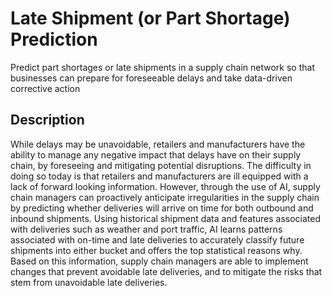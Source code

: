# Late Shipment (or Part Shortage) Prediction
Predict part shortages or late shipments in a supply chain network so that businesses can prepare for foreseeable delays and take data-driven corrective action

## Description
While delays may be unavoidable, retailers and manufacturers have the ability to manage any negative impact that delays have on their supply chain, by foreseeing and mitigating potential disruptions. The difficulty in doing so today is that retailers and manufacturers are ill equipped with a lack of forward looking information. However, through the use of AI, supply chain managers can proactively anticipate irregularities in the supply chain by predicting whether deliveries will arrive on time for both outbound and inbound shipments. Using historical shipment data and features associated with deliveries such as weather and port traffic, AI learns patterns associated with on-time and late deliveries to accurately classify future shipments into either bucket and offers the top statistical reasons why. Based on this information, supply chain managers are able to implement changes that prevent avoidable late deliveries, and to mitigate the risks that stem from unavoidable late deliveries.
